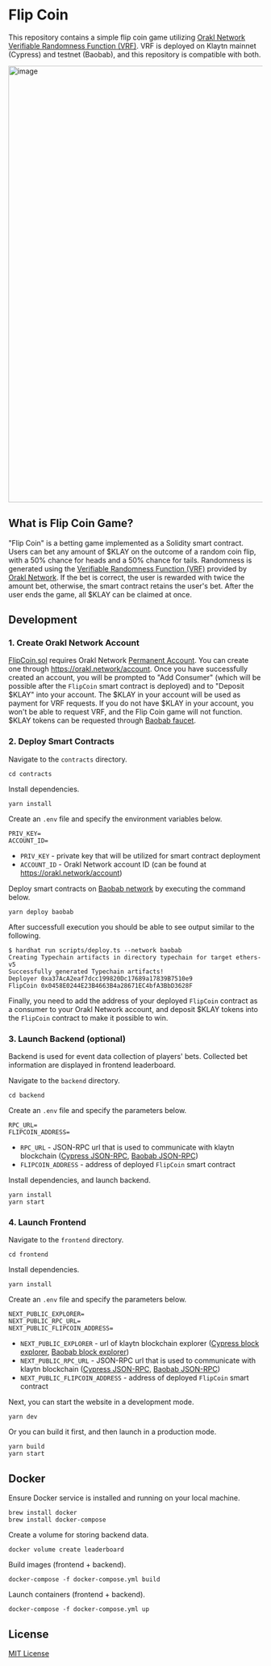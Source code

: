 # Flip Coin

This repository contains a simple flip coin game utilizing [Orakl Network Verifiable Randomness Function (VRF)](https://orakl.network/).
VRF is deployed on Klaytn mainnet (Cypress) and testnet (Baobab), and this repository is compatible with both.

<img width="864" alt="image" src="https://github.com/Bisonai/orakl-demo-flip-coin/assets/2312761/3ff7a81d-5ca3-4e28-a1d2-876fe092042d">

## What is Flip Coin Game?

"Flip Coin" is a betting game implemented as a Solidity smart contract.
Users can bet any amount of $KLAY on the outcome of a random coin flip, with a 50% chance for heads and a 50% chance for tails.
Randomness is generated using the [Verifiable Randomness Function (VRF)](https://docs.orakl.network/developers-guide/vrf) provided by [Orakl Network](https://orakl.network/).
If the bet is correct, the user is rewarded with twice the amount bet, otherwise, the smart contract retains the user's bet.
After the user ends the game, all $KLAY can be claimed at once.

## Development

### 1. Create Orakl Network Account

[FlipCoin.sol](contracts/src/FlipCoin.sol) requires Orakl Network [Permanent Account](https://docs.orakl.network/developers-guide/prepayment).
You can create one through https://orakl.network/account.
Once you have successfully created an account, you will be prompted to "Add Consumer" (which will be possible after the `FlipCoin` smart contract is deployed) and to "Deposit $KLAY" into your account.
The $KLAY in your account will be used as payment for VRF requests.
If you do not have $KLAY in your account, you won't be able to request VRF, and the Flip Coin game will not function.
$KLAY tokens can be requested through [Baobab faucet](https://baobab.wallet.klaytn.foundation/faucet).

### 2. Deploy Smart Contracts

Navigate to the `contracts` directory.

```shell
cd contracts
```

Install dependencies.

```shell
yarn install
```

Create an `.env` file and specify the environment variables below.

```
PRIV_KEY=
ACCOUNT_ID=
```

* `PRIV_KEY` - private key that will be utilized for smart contract deployment
* `ACCOUNT_ID` - Orakl Network account ID (can be found at https://orakl.network/account)

Deploy smart contracts on [Baobab network](https://klaytn.foundation) by executing the command below.

```shell
yarn deploy baobab
```

After successfull execution you should be able to see output similar to the following.

```
$ hardhat run scripts/deploy.ts --network baobab
Creating Typechain artifacts in directory typechain for target ethers-v5
Successfully generated Typechain artifacts!
Deployer 0xa37AcA2eaf7dcc199820Dc17689a17839B7510e9
FlipCoin 0x0458E0244E23B4663B4a28671EC4bfA3BbD3628F
```

Finally, you need to add the address of your deployed `FlipCoin` contract as a consumer to your Orakl Network account, and deposit $KLAY tokens into the `FlipCoin` contract to make it possible to win.

### 3. Launch Backend (optional)

Backend is used for event data collection of players' bets.
Collected bet information are displayed in frontend leaderboard.

Navigate to the `backend` directory.

```shell
cd backend
```

Create an `.env` file and specify the parameters below.

```shell
RPC_URL=
FLIPCOIN_ADDRESS=
```

* `RPC_URL` - JSON-RPC url that is used to communicate with klaytn blockchain ([Cypress JSON-RPC](https://klaytn-mainnet-rpc.allthatnode.com:8551), [Baobab JSON-RPC](https://klaytn-baobab-rpc.allthatnode.com:8551))
* `FLIPCOIN_ADDRESS` - address of deployed `FlipCoin` smart contract

Install dependencies, and launch backend.

```shell
yarn install
yarn start
```

### 4. Launch Frontend

Navigate to the `frontend` directory.

```shell
cd frontend
```

Install dependencies.

```shell
yarn install
```

Create an `.env` file and specify the parameters below.

```shell
NEXT_PUBLIC_EXPLORER=
NEXT_PUBLIC_RPC_URL=
NEXT_PUBLIC_FLIPCOIN_ADDRESS=
```

* `NEXT_PUBLIC_EXPLORER` - url of klaytn blockchain explorer ([Cypress block explorer](https://klaytnfinder.io/), [Baobab block explorer](https://baobab.klaytnfinder.io/))
* `NEXT_PUBLIC_RPC_URL` - JSON-RPC url that is used to communicate with klaytn blockchain ([Cypress JSON-RPC](https://klaytn-mainnet-rpc.allthatnode.com:8551), [Baobab JSON-RPC](https://klaytn-baobab-rpc.allthatnode.com:8551))
* `NEXT_PUBLIC_FLIPCOIN_ADDRESS` - address of deployed `FlipCoin` smart contract

Next, you can start the website in a development mode.

```shell
yarn dev
```

Or you can build it first, and then launch in a production mode.

```shell
yarn build
yarn start
```

## Docker

Ensure Docker service is installed and running on your local machine.

```shell
brew install docker
brew install docker-compose
```

Create a volume for storing backend data.

```shell
docker volume create leaderboard
```

Build images (frontend + backend).

```shell
docker-compose -f docker-compose.yml build
```

Launch containers (frontend + backend).

```shell
docker-compose -f docker-compose.yml up
```

## License

[MIT License](LICENSE)
